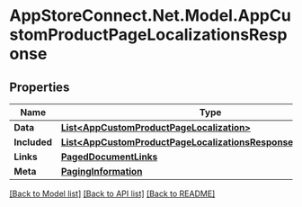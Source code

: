# AppStoreConnect.Net.Model.AppCustomProductPageLocalizationsResponse

## Properties

Name | Type | Description | Notes
------------ | ------------- | ------------- | -------------
**Data** | [**List&lt;AppCustomProductPageLocalization&gt;**](AppCustomProductPageLocalization.md) |  | 
**Included** | [**List&lt;AppCustomProductPageLocalizationsResponseIncludedInner&gt;**](AppCustomProductPageLocalizationsResponseIncludedInner.md) |  | [optional] 
**Links** | [**PagedDocumentLinks**](PagedDocumentLinks.md) |  | 
**Meta** | [**PagingInformation**](PagingInformation.md) |  | [optional] 

[[Back to Model list]](../README.md#documentation-for-models) [[Back to API list]](../README.md#documentation-for-api-endpoints) [[Back to README]](../README.md)

